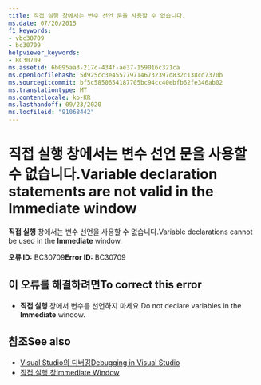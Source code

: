 ```yaml
---
title: 직접 실행 창에서는 변수 선언 문을 사용할 수 없습니다.
ms.date: 07/20/2015
f1_keywords:
- vbc30709
- bc30709
helpviewer_keywords:
- BC30709
ms.assetid: 6b095aa3-217c-434f-ae37-159016c321ca
ms.openlocfilehash: 5d925cc3e4557797146732397d832c138cd7370b
ms.sourcegitcommit: bf5c5850654187705bc94cc40ebfb62fe346ab02
ms.translationtype: MT
ms.contentlocale: ko-KR
ms.lasthandoff: 09/23/2020
ms.locfileid: "91068442"
---
```

# <a name="variable-declaration-statements-are-not-valid-in-the-immediate-window"></a><span data-ttu-id="6f1b9-102">직접 실행 창에서는 변수 선언 문을 사용할 수 없습니다.</span><span class="sxs-lookup"><span data-stu-id="6f1b9-102">Variable declaration statements are not valid in the Immediate window</span></span>

<span data-ttu-id="6f1b9-103">**직접 실행** 창에서는 변수 선언을 사용할 수 없습니다.</span><span class="sxs-lookup"><span data-stu-id="6f1b9-103">Variable declarations cannot be used in the **Immediate** window.</span></span>  
  
 <span data-ttu-id="6f1b9-104">**오류 ID:** BC30709</span><span class="sxs-lookup"><span data-stu-id="6f1b9-104">**Error ID:** BC30709</span></span>  
  
## <a name="to-correct-this-error"></a><span data-ttu-id="6f1b9-105">이 오류를 해결하려면</span><span class="sxs-lookup"><span data-stu-id="6f1b9-105">To correct this error</span></span>  
  
- <span data-ttu-id="6f1b9-106">**직접 실행** 창에서 변수를 선언하지 마세요.</span><span class="sxs-lookup"><span data-stu-id="6f1b9-106">Do not declare variables in the **Immediate** window.</span></span>  
  
## <a name="see-also"></a><span data-ttu-id="6f1b9-107">참조</span><span class="sxs-lookup"><span data-stu-id="6f1b9-107">See also</span></span>

- [<span data-ttu-id="6f1b9-108">Visual Studio의 디버깅</span><span class="sxs-lookup"><span data-stu-id="6f1b9-108">Debugging in Visual Studio</span></span>](/visualstudio/debugger/debugger-feature-tour)
- [<span data-ttu-id="6f1b9-109">직접 실행 창</span><span class="sxs-lookup"><span data-stu-id="6f1b9-109">Immediate Window</span></span>](/visualstudio/ide/reference/immediate-window)
